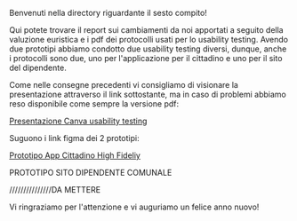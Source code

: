 Benvenuti nella directory riguardante il sesto compito!  

Qui potete trovare il report sui cambiamenti da noi apportati a seguito della valuzione euristica e i pdf dei protocolli usati per lo usability testing. Avendo due prototipi abbiamo condotto due usability testing diversi, dunque, anche i protocolli sono due, uno per l'applicazione per il cittadino e uno per il sito del dipendente.

Come nelle consegne precedenti vi consigliamo di visionare la presentazione attraverso il link sottostante, ma in caso di problemi abbiamo reso disponibile come sempre la versione pdf:  

[Presentazione Canva usability testing](https://www.canva.com/design/DAGaq_eH_jM/mwKmhMS1-Jwc0lxJcVWS8A/edit?utm_content=DAGaq_eH_jM&utm_campaign=designshare&utm_medium=link2&utm_source=sharebutton)

Suguono i link figma dei 2 prototipi:   

[Prototipo App Cittadino High Fideliy](https://www.figma.com/design/8HytCMheOZfMn9LcYNFldE/prototipo-High-Fidelity-App-VoxPop-Cittadino?m=dev&t=a5jydYlZQcV4nc3f-1)


PROTOTIPO SITO DIPENDENTE COMUNALE

///////////////DA METTERE

Vi ringraziamo per l'attenzione e vi auguriamo un felice anno nuovo!
